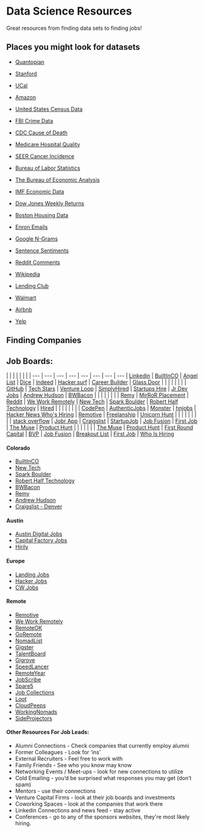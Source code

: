 # Data Science Resources
Great resources from finding data sets to finding jobs!


## Places you might look for datasets

* [Quantopian](https://www.quantopian.com/home)

* [Stanford](http://snap.stanford.edu/data/)

* [UCal](https://archive.ics.uci.edu/ml/datasets.html)

* [Amazon](http://aws.amazon.com/public-data-sets/)

* [United States Census Data](http://www2.census.gov/acs2013_1yr/summaryfile/)

* [FBI Crime Data](https://www.fbi.gov/about-us/cjis/ucr/crime-in-the-u.s/2013/crime-in-the-u.s.-2013/tables/1tabledatadecoverviewpdf/table_1_crime_in_the_united_states_by_volume_and_rate_per_100000_inhabitants_1994-2013.xls)

* [CDC Cause of Death](http://wonder.cdc.gov/)

* [Medicare Hospital Quality](https://data.medicare.gov/data/hospital-compare#)

* [SEER Cancer Incidence](http://seer.cancer.gov/faststats/selections.php?series=cancer)

* [Bureau of Labor Statistics](http://www.bls.gov/data/)

* [The Bureau of Economic Analysis](http://www.bea.gov/national/index.htm)

* [IMF Economic Data](http://data.imf.org/?sk=7CB6619C-CF87-48DC-9443-2973E161ABEB) 

* [Dow Jones Weekly Returns](http://archive.ics.uci.edu/ml/datasets/Dow+Jones+Index)

* [Boston Housing Data](http://archive.ics.uci.edu/ml/datasets/Housing)

* [Enron Emails](http://www.cs.cmu.edu/~enron/)

* [Google N-Grams](https://aws.amazon.com/datasets/google-books-ngrams/)

* [Sentence Sentiments](https://archive.ics.uci.edu/ml/datasets/Sentiment+Labelled+Sentences)

* [Reddit Comments](https://www.kaggle.com/c/reddit-comments-may-2015/)

* [Wikipedia](https://en.wikipedia.org/wiki/Wikipedia:Database_download#English-language_Wikipedia)

* [Lending Club](https://www.lendingclub.com/info/download-data.action)

* [Walmart](https://www.kaggle.com/c/walmart-recruiting-store-sales-forecasting/data)

* [Airbnb](http://databits.io/challenges/airbnb-user-pathways-challenge)

* [Yelp](https://www.yelp.com/academic_dataset)

## Finding Companies

## Job Boards:
 | | | | | | | |
--- | --- | --- | --- | --- | --- | --- | --- | 
[Linkedin](http://linkedin.com) | [BuiltInCO](http://builtincolorado.com/) | [Angel List](http://angel.co/) | [Dice](http://dice.com/) | [Indeed](http://indeed.com/) | [Hacker.surf](http://hacker.surf) |  [Career Builder](http://careerbuilder.com/) |  [Glass Door](http://glassdoor.com/)
 | | | | | | | | 
 [GitHub](http://jobs.github.com/) | [Tech Stars](http://jobs.techstars.com/jobs) | [Venture Loop](https://www.ventureloop.com/ventureloop/job_search.php) | [SimplyHired](http://www.simplyhired.com/) | [Startups Hire](http://www.startuphire.com/) | [Jr Dev Jobs](https://www.jrdevjobs.com/) | [Andrew Hudson](http://andrewhudsonsjobslist.com/) | [BWBacon](http://www.bwbacon.com/)
 | | | | | | | | 
 [Remy](http://www.remycorp.com/) | [MirRoR Placement](http://mirrorplacement.com/) | [Reddit](https://www.reddit.com/r/jobbit) | [We Work Remotely](https://weworkremotely.com/) | [New Tech](http://bdnewtech.com) | [Spark Boulder](http://sparkboulder.com) | [Robert Half Technology](http://www.roberthalf.com/technology/job-search?custId=0#JSRPage) | [Hired](http://hired.com) 
 | | | | | | | | 
 [CodePen](http://jobs.codepen.io) | [AuthenticJobs](https://authenticjobs.com/) | [Monster](http://www.monster.com/) | [hnjobs](http://hnjobs.lsenta.io/) | [Hacker News Who's Hiring](https://news.ycombinator.com/submitted?id=whoishiring) | [Remotive](http://jobs.remotive.io/) | [Freelanship](https://freelanship.com) | [Unicorn Hunt](https://unicornhunt.io/) |  |  | | | | | | | 
 [stack overflow](http://careers.stackoverflow.com/jobs) | [Jobr App](http://www.jobrapp.com/) | [Craigslist](http://denver.craigslist.org) | [StartupJob](http://startupjob.me/) | [Job Fusion](https://jobfusion.co/) | [First Job](https://www.firstjob.com/) | [The Muse](https://www.themuse.com/) | [Product Hunt](https://www.producthunt.com/jobs) 
 | | | | | | |
[The Muse](https://www.themuse.com/) | [Product Hunt](https://www.producthunt.com/jobs) | [First Round Capital](http://firstround.com/jobs) | [BVP](http://jobs.bvp.com/careers_home.php?Company=%25&Industry=%25&Function=%25&Location=11) | [Job Fusion](https://jobfusion.co/) | [Breakout List](https://breakoutlist.com/) | [First Job](https://www.firstjob.com/) | [Who Is Hiring](https://whoishiring.io/#!/)


#### Colorado
* [BuiltInCO](http://builtincolorado.com/)
* [New Tech](http://bdnewtech.com) 
* [Spark Boulder](http://sparkboulder.com)
* [Robert Half Technology](http://www.roberthalf.com/technology/job-search?custId=0#JSRPage)
* [BWBacon](http://www.bwbacon.com/) 
* [Remy](http://www.remycorp.com/)
* [Andrew Hudson](http://andrewhudsonsjobslist.com/)
* [Craigslist - Denver](http://denver.craigslist.org)

#### Austin 

* [Austin Digital Jobs](https://www.facebook.com/groups/austindigitaljobs/)
* [Capital Factory Jobs](https://www.facebook.com/groups/capitalfactoryjobs/)
* [Hirily](http://hirily.com/)

#### Europe

* [Landing Jobs](https://landing.jobs/) 
* [Hacker Jobs](http://hackerjobs.co.uk/)
* [CW Jobs](http://www.cwjobs.co.uk/)

#### Remote
* [Remotive](http://jobs.remotive.io/)
* [We Work Remotely](https://weworkremotely.com/)
* [RemoteOK](https://remoteok.io/)
* [GoRemote](https://goremote.io/)
* [NomadList](https://nomadlist.com)
* [Gigster](https://gigster.com/)
* [TalentBoard](http://talentboard.me/)
* [Gigrove](https://gigrove.com)
* [SpeedLancer](http://speedlancer.com/)
* [RemoteYear](http://www.remoteyear.com/)
* [JobScribe](http://jobscribe.com/)
* [Spare5](http://www.spare5.com/)
* [Job Collections](https://angel.co/job-collections)
* [Loot](http://loot-app.com/)
* [CloudPeeps](https://www.cloudpeeps.com/)
* [WorkingNomads](http://www.workingnomads.co/)
* [SideProjectors](https://www.sideprojectors.com/project/home)


#### Other Resources For Job Leads:

* Alumni Connections - Check companies that currently employ alumni
* Former Colleagues - Look for ‘ins’ 
* External Recruiters - Feel free to work with
* Family Friends - See who you know may know
* Networking Events / Meet-ups - look for new connections to utilize
* Cold Emailing - you’d be surprised what responses you may get (don’t spam)
* Mentors - use their connections
* Venture Capital Firms - look at their job boards and investments
* Coworking Spaces - look at the companies that work there
* Linkedin Connections and news feed - stay active
* Conferences  - go to any of the sponsors websites, they're most likely hiring.
